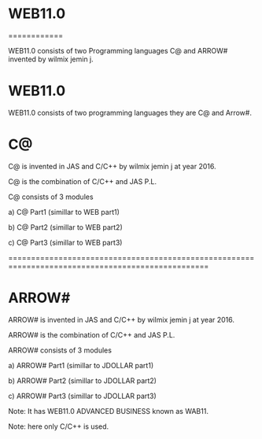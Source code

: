 # WEB11.0
============

WEB11.0  consists  of two Programming languages  C@ and  ARROW#  invented  by  wilmix jemin j.



WEB11.0 
=======

WEB11.0 consists of  two programming  languages  they are  C@  and Arrow#.




C@
==

C@  is invented  in  JAS and  C/C++  by wilmix jemin j  at year 2016.


C@ is  the combination of  C/C++  and  JAS P.L.







C@ consists of  3  modules


a) C@ Part1 (simillar  to WEB part1)

b) C@ Part2 (simillar  to WEB part2)

c) C@ Part3 (simillar  to WEB part3)



==================================================================================================




ARROW#
======

ARROW#  is invented  in  JAS and  C/C++  by wilmix jemin j  at year 2016.


ARROW# is  the combination of  C/C++  and  JAS P.L.







ARROW# consists of  3  modules


a) ARROW# Part1 (simillar  to JDOLLAR part1)

b) ARROW# Part2 (simillar  to JDOLLAR part2)

c) ARROW# Part3 (simillar  to JDOLLAR part3)

Note: It  has  WEB11.0  ADVANCED  BUSINESS  known as WAB11.

Note: here  only  C/C++ is used.

